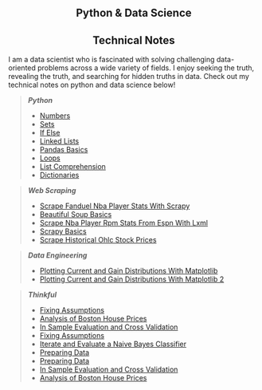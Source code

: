 ## <center>Python & Data Science</center>
## <center>Technical Notes</center>

I am a data scientist who is fascinated with solving challenging data-oriented problems across a wide variety of fields. I enjoy seeking the truth, revealing the truth, and searching for hidden truths in data. Check out my technical notes on python and data science below!

> **_Python_**
> - [Numbers](https://rakeshbhatia.github.io/notes/content/python/numbers)
> - [Sets](https://rakeshbhatia.github.io/notes/content/python/sets)
> - [If Else](https://rakeshbhatia.github.io/notes/content/python/if_else)
> - [Linked Lists](https://rakeshbhatia.github.io/notes/content/python/linked_lists)
> - [Pandas Basics](https://rakeshbhatia.github.io/notes/content/python/pandas_basics)
> - [Loops](https://rakeshbhatia.github.io/notes/content/python/loops)
> - [List Comprehension](https://rakeshbhatia.github.io/notes/content/python/list_comprehension)
> - [Dictionaries](https://rakeshbhatia.github.io/notes/content/python/dictionaries)

> **_Web Scraping_**
> - [Scrape Fanduel Nba Player Stats With Scrapy](https://rakeshbhatia.github.io/notes/content/web_scraping/scrape_fanduel_nba_player_stats_with_scrapy)
> - [Beautiful Soup Basics](https://rakeshbhatia.github.io/notes/content/web_scraping/beautiful_soup_basics)
> - [Scrape Nba Player Rpm Stats From Espn With Lxml](https://rakeshbhatia.github.io/notes/content/web_scraping/scrape_nba_player_rpm_stats_from_espn_with_lxml)
> - [Scrapy Basics](https://rakeshbhatia.github.io/notes/content/web_scraping/scrapy_basics)
> - [Scrape Historical Ohlc Stock Prices](https://rakeshbhatia.github.io/notes/content/web_scraping/scrape_historical_ohlc_stock_prices)

> **_Data Engineering_**
> - [Plotting Current and Gain Distributions With Matplotlib](https://rakeshbhatia.github.io/notes/content/data_engineering/plotting_current_and_gain_distributions_with_matplotlib)
> - [Plotting Current and Gain Distributions With Matplotlib 2](https://rakeshbhatia.github.io/notes/content/data_engineering/plotting_current_and_gain_distributions_with_matplotlib_2)

> **_Thinkful_**
> - [Fixing Assumptions](https://rakeshbhatia.github.io/notes/content/thinkful/fixing_assumptions)
> - [Analysis of Boston House Prices](https://rakeshbhatia.github.io/notes/content/thinkful/analysis_of_boston_house_prices)
> - [In Sample Evaluation and Cross Validation](https://rakeshbhatia.github.io/notes/content/thinkful/in_sample_evaluation_and_cross_validation)
> - [Fixing Assumptions](https://rakeshbhatia.github.io/notes/content/thinkful/fixing_assumptions)
> - [Iterate and Evaluate a Naive Bayes Classifier](https://rakeshbhatia.github.io/notes/content/thinkful/iterate_and_evaluate_a_naive_bayes_classifier)
> - [Preparing Data](https://rakeshbhatia.github.io/notes/content/thinkful/preparing_data)
> - [Preparing Data](https://rakeshbhatia.github.io/notes/content/thinkful/preparing_data)
> - [In Sample Evaluation and Cross Validation](https://rakeshbhatia.github.io/notes/content/thinkful/in_sample_evaluation_and_cross_validation)
> - [Analysis of Boston House Prices](https://rakeshbhatia.github.io/notes/content/thinkful/analysis_of_boston_house_prices)
